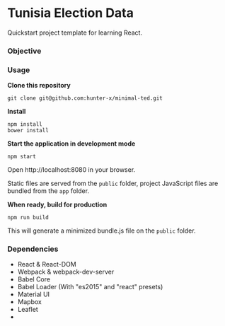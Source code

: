 Tunisia Election Data
=====================

Quickstart project template for learning React.

### Objective


### Usage
**Clone this repository**
```
git clone git@github.com:hunter-x/minimal-ted.git
```

**Install**
```
npm install
bower install
```

**Start the application in development mode**
```
npm start
```

Open http://localhost:8080 in your browser.

Static files are served from the `public` folder, project JavaScript files are bundled from the `app` folder.

**When ready, build for production**
```
npm run build
```

This will generate a minimized bundle.js file on the `public` folder.


### Dependencies

* React & React-DOM
* Webpack & webpack-dev-server
* Babel Core
* Babel Loader (With "es2015" and "react" presets)
* Material UI
* Mapbox
* Leaflet
* 
